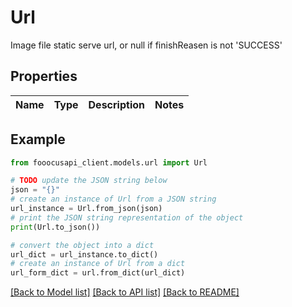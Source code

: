 # Url

Image file static serve url, or null if finishReasen is not 'SUCCESS'

## Properties

Name | Type | Description | Notes
------------ | ------------- | ------------- | -------------

## Example

```python
from fooocusapi_client.models.url import Url

# TODO update the JSON string below
json = "{}"
# create an instance of Url from a JSON string
url_instance = Url.from_json(json)
# print the JSON string representation of the object
print(Url.to_json())

# convert the object into a dict
url_dict = url_instance.to_dict()
# create an instance of Url from a dict
url_form_dict = url.from_dict(url_dict)
```
[[Back to Model list]](../README.md#documentation-for-models) [[Back to API list]](../README.md#documentation-for-api-endpoints) [[Back to README]](../README.md)


